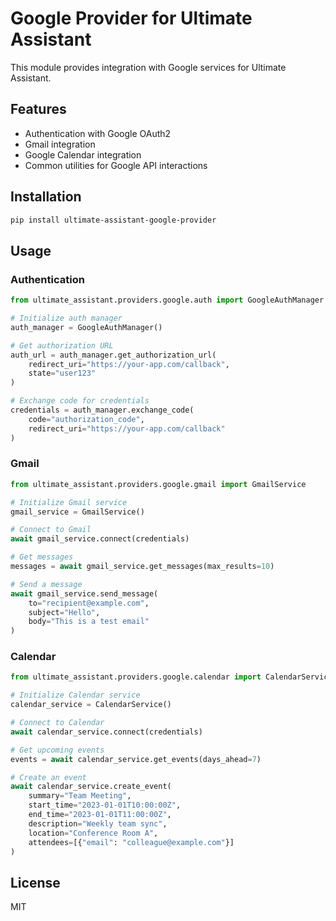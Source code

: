 # Google Provider for Ultimate Assistant

This module provides integration with Google services for Ultimate Assistant.

## Features

- Authentication with Google OAuth2
- Gmail integration
- Google Calendar integration
- Common utilities for Google API interactions

## Installation

```bash
pip install ultimate-assistant-google-provider
```

## Usage

### Authentication

```python
from ultimate_assistant.providers.google.auth import GoogleAuthManager

# Initialize auth manager
auth_manager = GoogleAuthManager()

# Get authorization URL
auth_url = auth_manager.get_authorization_url(
    redirect_uri="https://your-app.com/callback",
    state="user123"
)

# Exchange code for credentials
credentials = auth_manager.exchange_code(
    code="authorization_code",
    redirect_uri="https://your-app.com/callback"
)
```

### Gmail

```python
from ultimate_assistant.providers.google.gmail import GmailService

# Initialize Gmail service
gmail_service = GmailService()

# Connect to Gmail
await gmail_service.connect(credentials)

# Get messages
messages = await gmail_service.get_messages(max_results=10)

# Send a message
await gmail_service.send_message(
    to="recipient@example.com",
    subject="Hello",
    body="This is a test email"
)
```

### Calendar

```python
from ultimate_assistant.providers.google.calendar import CalendarService

# Initialize Calendar service
calendar_service = CalendarService()

# Connect to Calendar
await calendar_service.connect(credentials)

# Get upcoming events
events = await calendar_service.get_events(days_ahead=7)

# Create an event
await calendar_service.create_event(
    summary="Team Meeting",
    start_time="2023-01-01T10:00:00Z",
    end_time="2023-01-01T11:00:00Z",
    description="Weekly team sync",
    location="Conference Room A",
    attendees=[{"email": "colleague@example.com"}]
)
```

## License

MIT
